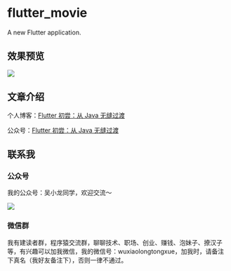 # flutter_movie

A new Flutter application.

## 效果预览
![](http://7q5c2h.com1.z0.glb.clouddn.com/Flutter3.gif)

## 文章介绍
个人博客：[Flutter 初尝：从 Java 无缝过渡](http://wuxiaolong.me/2018/03/08/Flutter/)

公众号：[Flutter 初尝：从 Java 无缝过渡](http://mp.weixin.qq.com/s/qDigdIChRccN_-AdG62Nkw)

## 联系我
### 公众号
我的公众号：吴小龙同学，欢迎交流～

![](https://open.weixin.qq.com/qr/code?username=MrWuXiaolong)

### 微信群
我有建读者群，程序猿交流群，聊聊技术、职场、创业、赚钱、泡妹子、撩汉子等，有兴趣可以加我微信，我的微信号：wuxiaolongtongxue，加我时，请备注下真名（我好友备注下），否则一律不通过。
